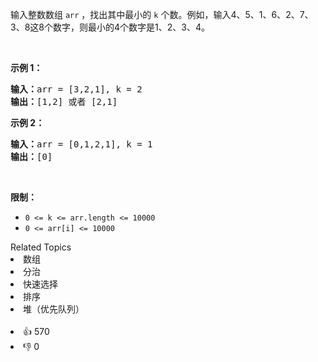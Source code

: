 <p>输入整数数组 <code>arr</code> ，找出其中最小的 <code>k</code> 个数。例如，输入4、5、1、6、2、7、3、8这8个数字，则最小的4个数字是1、2、3、4。</p>

<p>&nbsp;</p>

<p><strong>示例 1：</strong></p>

<pre><strong>输入：</strong>arr = [3,2,1], k = 2
<strong>输出：</strong>[1,2] 或者 [2,1]
</pre>

<p><strong>示例 2：</strong></p>

<pre><strong>输入：</strong>arr = [0,1,2,1], k = 1
<strong>输出：</strong>[0]</pre>

<p>&nbsp;</p>

<p><strong>限制：</strong></p>

<ul> 
 <li><code>0 &lt;= k &lt;= arr.length &lt;= 10000</code></li> 
 <li><code>0 &lt;= arr[i]&nbsp;&lt;= 10000</code></li> 
</ul>

<div><div>Related Topics</div><div><li>数组</li><li>分治</li><li>快速选择</li><li>排序</li><li>堆（优先队列）</li></div></div><br><div><li>👍 570</li><li>👎 0</li></div>